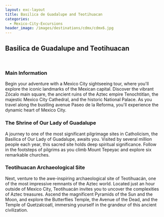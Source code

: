 ```yaml
---
layout: exc-layout
title: Basilica de Guadalupe and Teotihuacan
categories:
  - Mexico-City-Excursions
header_image: /images/destinations/cdmx/cdmx6.jpg
---
```

## Basilica de Guadalupe and Teotihuacan  
&nbsp;  

### Main Information

Begin your adventure with a Mexico City sightseeing tour, where you'll explore the iconic landmarks of the Mexican capital. Discover the vibrant Zócalo main square, the ancient ruins of the Aztec empire Tenochtitlan, the majestic Mexico City Cathedral, and the historic National Palace. As you travel along the bustling avenue Paseo de la Reforma, you'll experience the dynamic heart of Mexico City.

### The Shrine of Our Lady of Guadalupe

A journey to one of the most significant pilgrimage sites in Catholicism, the Basilica of Our Lady of Guadalupe, awaits you. Visited by several million people each year, this sacred site holds deep spiritual significance. Follow in the footsteps of pilgrims as you climb Mount Tepeyac and explore six remarkable churches.

### Teotihuacan Archaeological Site

Next, venture to the awe-inspiring archaeological site of Teotihuacán, one of the most impressive remnants of the Aztec world. Located just an hour outside of Mexico City, Teotihuacán invites you to uncover the complexities of Aztec treasures. Ascend the magnificent Pyramids of the Sun and the Moon, and explore the Butterflies Temple, the Avenue of the Dead, and the Temple of Quetzalcoatl, immersing yourself in the grandeur of this ancient civilization.

